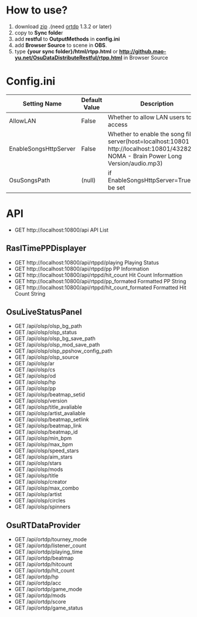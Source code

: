 # How to use?
1. download [zip](https://github.com/KedamaOvO/OsuDataDistributeRestful/releases) .(need [ortdp](https://github.com/KedamaOvO/OsuRTDataProvider-Release/releases) 1.3.2 or later)
2. copy to **Sync folde**r
3. add **restful** to **OutputMethods** in **config.ini**
4. add **Browser Source** to scene in **OBS**. 
5. type **{your sync folder}/html/rtpp.html** or **http://github.mao-yu.net/OsuDataDistributeRestful/rtpp.html** in Browser Source

# Config.ini
| Setting Name | Default Value | Description |
| ----|----|----|
| AllowLAN | False | Whether to allow LAN users to access |
| EnableSongsHttpServer | False |Whether to enable the song file server(host=localhost:10801 e.g: http://localhost:10801/432822 NOMA - Brain Power Long Version/audio.mp3)|
| OsuSongsPath| (null) |if EnableSongsHttpServer=True,Must be set|


# API
* GET http://localhost:10800/api API List

## RaslTimePPDisplayer
* GET http://localhost:10800/api/rtppd/playing Playing Status
* GET http://localhost:10800/api/rtppd/pp PP Information
* GET http://localhost:10800/api/rtppd/hit_count Hit Count Informattion
* GET http://localhost:10800/api/rtppd/pp_formated Formatted PP String
* GET http://localhost:10800/api/rtppd/hit_count_formated Formatted Hit Count String

## OsuLiveStatusPanel
* GET /api/olsp/olsp_bg_path
* GET /api/olsp/olsp_status
* GET /api/olsp/olsp_bg_save_path
* GET /api/olsp/olsp_mod_save_path
* GET /api/olsp/olsp_ppshow_config_path
* GET /api/olsp/olsp_source
* GET /api/olsp/ar
* GET /api/olsp/cs
* GET /api/olsp/od
* GET /api/olsp/hp
* GET /api/olsp/pp
* GET /api/olsp/beatmap_setid
* GET /api/olsp/version
* GET /api/olsp/title_avaliable
* GET /api/olsp/artist_avaliable
* GET /api/olsp/beatmap_setlink
* GET /api/olsp/beatmap_link
* GET /api/olsp/beatmap_id
* GET /api/olsp/min_bpm
* GET /api/olsp/max_bpm
* GET /api/olsp/speed_stars
* GET /api/olsp/aim_stars
* GET /api/olsp/stars
* GET /api/olsp/mods
* GET /api/olsp/title
* GET /api/olsp/creator
* GET /api/olsp/max_combo
* GET /api/olsp/artist
* GET /api/olsp/circles
* GET /api/olsp/spinners

## OsuRTDataProvider
* GET /api/ortdp/tourney_mode
* GET /api/ortdp/listener_count
* GET /api/ortdp/playing_time
* GET /api/ortdp/beatmap
* GET /api/ortdp/hitcount
* GET /api/ortdp/hit_count
* GET /api/ortdp/hp
* GET /api/ortdp/acc
* GET /api/ortdp/game_mode
* GET /api/ortdp/mods
* GET /api/ortdp/score
* GET /api/ortdp/game_status
